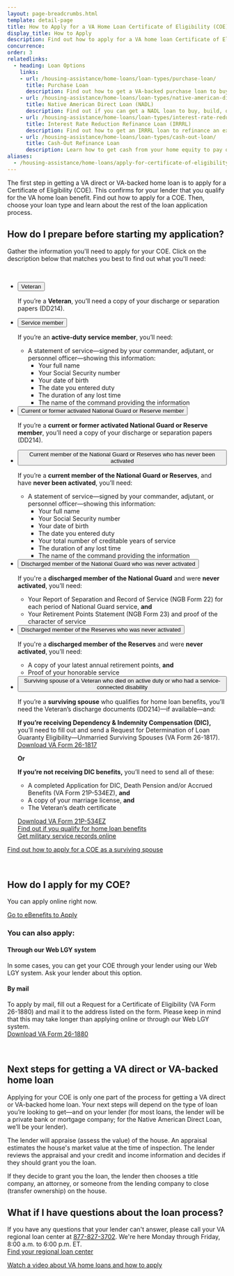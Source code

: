 ```yaml
---
layout: page-breadcrumbs.html
template: detail-page
title: How to Apply for a VA Home Loan Certificate of Eligibility (COE)
display_title: How to Apply
description: Find out how to apply for a VA home loan Certificate of Eligibility (COE). To get a VA-backed home loan, you'll give this COE to your lender to show that you qualify for this benefit based on your service history and duty status. Learn more about the rest of the loan application process.
concurrence:
order: 3
relatedlinks:
  - heading: Loan Options
    links:
    - url: /housing-assistance/home-loans/loan-types/purchase-loan/
      title: Purchase Loan
      description: Find out how to get a VA-backed purchase loan to buy a home.
    - url: /housing-assistance/home-loans/loan-types/native-american-direct-loan/
      title: Native American Direct Loan (NADL)
      description: Find out if you can get a NADL loan to buy, build, or improve a home on Federal Trust Land.
    - url: /housing-assistance/home-loans/loan-types/interest-rate-reduction-loan/
      title: Interest Rate Reduction Refinance Loan (IRRRL)
      description: Find out how to get an IRRRL loan to refinance an existing loan.
    - url: /housing-assistance/home-loans/loan-types/cash-out-loan/
      title: Cash-Out Refinance Loan
      description: Learn how to get cash from your home equity to pay off debts, pay for school, or take care of other needs.
aliases:
  - /housing-assistance/home-loans/apply-for-certificate-of-eligibility/
---
```


<div class="va-introtext">

The first step in getting a VA direct or VA-backed home loan is to apply for a Certificate of Eligibility (COE). This confirms for your lender that you qualify for the VA home loan benefit. Find out how to apply for a COE. Then, choose your loan type and learn about the rest of the loan application process.

</div>

## How do I prepare before starting my application?

Gather the information you'll need to apply for your COE. Click on the description below that matches you best to find out what you'll need:

<br>

<ul class="usa-accordion" aria-multiselectable="true">
<li>
<button class="usa-button-unstyled usa-accordion-button" aria-controls="apply-coe-veteran">Veteran</button>
<div id="apply-coe-veteran" class="usa-accordion-content">

If you’re a **Veteran**, you’ll need a copy of your discharge or separation papers (DD214).

</div>
</li>
<li>
<button class="usa-button-unstyled usa-accordion-button" aria-controls="apply-coe-active-duty">Service member</button>
<div id="apply-coe-active-duty" class="usa-accordion-content">

If you’re an **active-duty service member**, you’ll need:

* A statement of service—signed by your commander, adjutant, or personnel officer—showing this information:
  * Your full name
  * Your Social Security number
  * Your date of birth
  * The date you entered duty
  * The duration of any lost time
  * The name of the command providing the information

</div>
</li>
<li>
<button class="usa-button-unstyled usa-accordion-button" aria-controls="apply-coe-activated">Current or former activated National Guard or Reserve member</button>
<div id="apply-coe-activated" class="usa-accordion-content">

If you’re a **current or former activated National Guard or Reserve member**, you’ll need a copy of your discharge or separation papers (DD214).

</div>
</li>
<li>
<button class="usa-button-unstyled usa-accordion-button" aria-controls="apply-coe-not-activated">Current member of the National Guard or Reserves who has never been activated</button>
<div id="apply-coe-not-activated" class="usa-accordion-content">

If you’re a **current member of the National Guard or Reserves**, and have **never been activated**, you’ll need:

* A statement of service—signed by your commander, adjutant, or personnel officer—showing this information:
  * Your full name
  * Your Social Security number
  * Your date of birth
  * The date you entered duty
  * Your total number of creditable years of service
  * The duration of any lost time
  * The name of the command providing the information

</div>
</li>
<li>
<button class="usa-button-unstyled usa-accordion-button" aria-controls="apply-coe-discharged-ng">Discharged member of the National Guard who was never activated</button>
<div id="apply-coe-discharged-ng" class="usa-accordion-content">

If you're a **discharged member of the National Guard** and were **never activated**, you’ll need:

* Your Report of Separation and Record of Service (NGB Form 22) for each period of National Guard service, **and**
* Your Retirement Points Statement (NGB Form 23) and proof of the character of service

</div>
</li>
<li>
<button class="usa-button-unstyled usa-accordion-button" aria-controls="apply-coe-discharged-reserves">Discharged member of the Reserves who was never activated</button>
<div id="apply-coe-discharged-reserves" class="usa-accordion-content">

If you're a **discharged member of the Reserves** and were **never activated**, you’ll need:

* A copy of your latest annual retirement points, **and**
* Proof of your honorable service

</div>
</li>
<li>
<button class="usa-button-unstyled usa-accordion-button" aria-controls="apply-coe-survivor">Surviving spouse of a Veteran who died on active duty or who had a service-connected disability</button>
<div id="apply-coe-survivor" class="usa-accordion-content">

If you’re a **surviving spouse** who qualifies for home loan benefits, you’ll need the Veteran’s discharge documents (DD214)—if available—and:

**If you’re receiving Dependency &amp; Indemnity Compensation (DIC),** you’ll need to fill out and send a Request for Determination of Loan Guaranty Eligibility—Unmarried Surviving Spouses (VA Form 26-1817). <br>
[Download VA Form 26-1817](https://www.vba.va.gov/pubs/forms/VBA-26-1817-ARE.pdf) 

**Or**

**If you’re not receiving DIC benefits,** you’ll need to send all of these:
- A completed Application for DIC, Death Pension and/or Accrued Benefits (VA Form 21P-534EZ), **and**
- A copy of your marriage license, **and**
- The Veteran’s death certificate

[Download VA Form 21P-534EZ](https://www.vba.va.gov/pubs/forms/VBA-21P-534EZ-ARE.pdf)
<br/>
[Find out if you qualify for home loan benefits](/housing-assistance/home-loans/eligibility/)
<br/>
[Get military service records online](https://www.archives.gov/veterans/military-service-records/)

</div>
</li>
</ul>

[Find out how to apply for a COE as a surviving spouse](/housing-assistance/home-loans/surviving-spouse/)

<!-- </li>

<li class="process-step list-two"> -->

<br>

## How do I apply for my COE?

You can apply online right now.

<a class="usa-button-primary va-button-primary" href="https://www.ebenefits.va.gov/ebenefits/about/feature?feature=cert-of-eligibility-home-loan" target="_blank">Go to eBenefits to Apply</a>

### You can also apply:

#### Through our Web LGY system
In some cases, you can get your COE through your lender using our Web LGY system. Ask your lender about this option.

#### By mail
To apply by mail, fill out a Request for a Certificate of Eligibility (VA Form 26-1880) and mail it to the address listed on the form. Please keep in mind that this may take longer than applying online or through our Web LGY system. <br>
[Download VA Form 26-1880](https://www.vba.va.gov/pubs/forms/vba-26-1880-are.pdf)

<!-- </li>
</ol> -->

<br>

## Next steps for getting a VA direct or VA-backed home loan

Applying for your COE is only one part of the process for getting a VA direct or VA-backed home loan. Your next steps will depend on the type of loan you’re looking to get—and on your lender (for most loans, the lender will be a private bank or mortgage company; for the Native American Direct Loan, we’ll be your lender).

The lender will appraise (assess the value) of the house. An appraisal estimates the house's market value at the time of inspection. The lender reviews the appraisal and your credit and income information and decides if they should grant you the loan.

If they decide to grant you the loan, the lender then chooses a title company, an attorney, or someone from the lending company to close (transfer ownership) on the house.

## What if I have questions about the loan process?
If you have any questions that your lender can't answer, please call your VA regional loan center at <a href="tel:+18778273702">877-827-3702</a>. We're here Monday through Friday, 8:00 a.m. to 6:00 p.m. ET. <br>
[Find your regional loan center](https://www.benefits.va.gov/HOMELOANS/contact_rlc_info.asp)

[Watch a video about VA home loans and how to apply](https://www.youtube.com/watch?v=h3gR_BmMP7A) <br>
